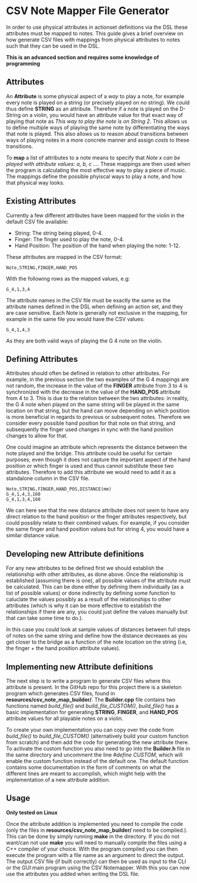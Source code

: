 # CSV Note Mapper File Generator

In order to use physical attributes in actionset definitions via the DSL these 
attributes must be mapped to notes. This guide gives a brief overview on how generate
CSV files with mappings from physical attributes to notes such that they can be used
in the DSL.

**This is an advanced section and requires some knowledge of programming**

## Attributes

An **Attribute** is some physical aspect of a *way* to play a note, for example every
note is played on a string (or precisely played on no string). We could thus define
**STRING** as an attribute. Therefore if
a note is played on the D-String on a violin, you would have an attribute value for 
that exact way of playing that note as *This way to play the note is on String 2*. 
This allows us to define multiple ways of playing the same note by differentiating the 
ways that note is played. This also allows us to reason about transitions between 
ways of playing notes in a more concrete manner and assign *costs* to these 
transitions. 

To **map** a list of attributes to a note means to specify that *Note x can be played
with attribute values: a, b, c ...*. These mappings are then used when the program
is calculating the most effective way to play a piece of music. The mappings define
the possible phyiscal ways to play a note, and how that physical way looks.

## Existing Attributes

Currently a few different attributes have been mapped for the violin in the default
CSV file available:

- String: The string being played, 0-4.
- Finger: The finger used to play the note, 0-4.
- Hand Position: The position of the hand when playing the note: 1-12.

These attributes are mapped in the CSV format:

`Note,STRING,FINGER,HAND_POS`

With the following rows as the mapped values, e.g:

`G_4,1,3,4`

The attribute names in the CSV file must be exactly the same as the attribute names 
defined in the DSL when defining an action set, and they are case sensitive.
Each Note is generally not exclusive in the mapping, for example in the same file
you would have the CSV values:

`G_4,1,4,3`

As they are both valid ways of playing the G 4 note on the violin.

## Defining Attributes

Attributes should often be 
defined in relation to other attributes. For example, in the previous section the
two examples of the G 4 mappings are not random, the increase in the value of the
**FINGER** attribute from 3 to 4 is synchronized with the decrease in the value of the
**HAND_POS** attribute from 4 to 3. This is due to the relation between the two 
attributes: in reality, the G 4 note when played on the same string will be played
in the same location on that string, but the hand can move depending on which position
is more beneficial in regards to previous or subsequent notes. Therefore we consider
every possible hand position for that note on that string, and subsequently the finger
used changes in sync with the hand position changes to allow for that.

One could imagine an attribute which represents the distance between
the note played and the bridge. This attribute could be useful for certain purposes, 
even though it does not capture the important aspect of the hand position or which 
finger is used and thus cannot substitute these two attributes. Therefore to add this 
attribute we would need to add it as a standalone column in the CSV file.

`Note,STRING,FINGER,HAND_POS,DISTANCE(mm)`\
`G_4,1,4,3,160`\
`G_4,1,3,4,160`

We can here see that the new distance attribute does not seem to have any direct 
relation to the hand position or the finger attributes respectively, but could 
possibly relate to their combined values. For example, if you consider the same 
finger and hand position values but for string 4, you would have a similar distance 
value.

## Developing new Attribute definitions

For any new attributes to be defined first we should establish the relationship with
other attributes, as done above. Once the relationship is established (assuming there 
is one), all possible values of the attribute must be calculated. This can be done
either by defining them individually (as a list of possible values) or done indirectly
by defining some function to caluclate the values possibly as a result of the 
relationships to other attributes (which is why it can be more effective to establish 
the relationships if there are any, you could just define the values manually but 
that can take some time to do.).

In this case you could look at sample values of distances between full steps of notes
on the same string and define how the distance decreases as you get
closer to the bridge as a function of the note location on the string (i.e, the finger + the hand position attribute values).

## Implementing new Attribute definitions

The next step is to write
a program to generate CSV files where this attribute is present. In the GitHub repo
for this project there is a skeleton program which generates CSV files, found in 
**resources/csv_note_map_builder/**. The **Builder.cpp** file contains two functions
named *build_file()* and *build_file_CUSTOM()*, *build_file()* has a basic 
implementation for generating **STRING**, **FINGER**, and **HAND_POS** attribute 
values for all playable notes on a violin.

To create your own implementation you can copy over the code from 
*build_file()* to *build_file_CUSTOM()* (alternatively build your custom function
from scratch) and then add the code for generating the new attribute there. To
activate the custom function you also need to go into the **Builder.h** file in the
same directory and uncomment the line *#define CUSTOM*, which will enable the custom
function instead of the default one. The default function contains some documentation
in the form of comments on what the different lines are meant to accomplish, which
might help with the implementation of a new attribute addition. 

## Usage

**Only tested on Linux**

Once the attribute addition is implemented you need to compile the code (only the 
files in **resources/csv_note_map_builder/** need to be compiled.). This can be done
by simply running **make** in the directory. If you do not want/can not use **make** 
you will need to manually compile the files using a C++ compiler of your choice. With
the program compiled you can then execute the program with a file name as an
argument to direct the output. The output CSV file (if built correctly) can then
be used as input to the CLI or the GUI main program using the CSV Notemapper. With
this you can now use the attributes you added when writing the DSL file.
